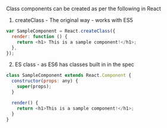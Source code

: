 Class components can be created as per the following in React

1. createClass - The original way - works with ES5

```javascript
var SampleComponent = React.createClass({
  render: function () {
    return <h1> This is a sample component!</h1>;
  },
});
```

2. ES class - as ES6 has classes built in in the spec

```javascript
class SampleComponent extends React.Component {
  constructor(props: any) {
    super(props);
  }

  render() {
    return <h1>This is a sample component!</h1>;
  }
}
```
